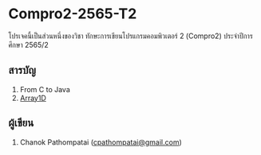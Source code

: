 # Compro2-2565-T2

โปรเจคนี้เป็นส่วนหนึ่งของวิชา ทักษะการเขียนโปรแกรมคอมพิวเตอร์ 2 (Compro2) ประจำปีการศึกษา 2565/2

## สารบัญ

1. From C to Java
2. [Array1D](https://github.com/Chanok203/Compro2-2565-T2/tree/master/src/main/java/Array1D)

## ผู้เขียน

1. Chanok Pathompatai (cpathompatai@gmail.com)
